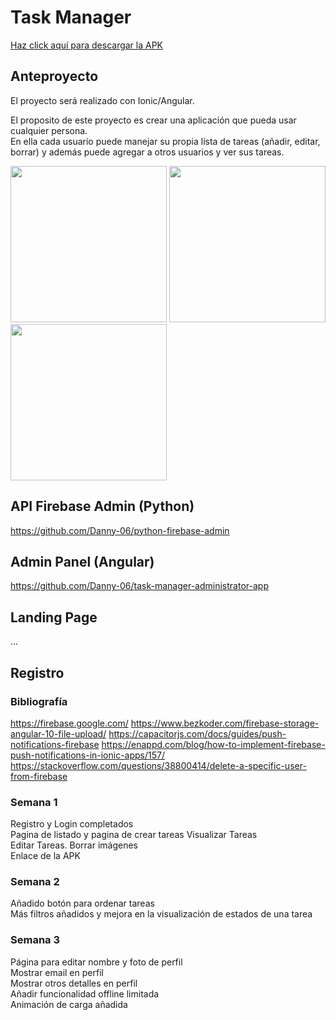 # Task Manager

<a href="https://github.com/Danny-06/proyecto-integrado/raw/master/TaskManager.apk">
  Haz click aquí para descargar la APK
</a>


## Anteproyecto

El proyecto será realizado con Ionic/Angular.

El proposito de este proyecto es crear una aplicación
que pueda usar cualquier persona.<br>
En ella cada usuario
puede manejar su propia lista de tareas (añadir, editar, borrar) y además
puede agregar a otros usuarios y ver sus tareas.

<div>
  <img width="250" src="https://user-images.githubusercontent.com/72435753/161446246-d30aecaa-8374-44ff-8ea6-85f1e285608c.png">
  <img width="250" src="https://user-images.githubusercontent.com/72435753/161446177-64234e1c-d125-40c8-885c-e875912ab1c0.png">
  <img width="250" src="https://user-images.githubusercontent.com/72435753/161447674-e6789a0a-2c0b-4689-ae8a-924d4639d8dc.png">
</div>


## API Firebase Admin (Python)
https://github.com/Danny-06/python-firebase-admin

## Admin Panel (Angular)
https://github.com/Danny-06/task-manager-administrator-app

## Landing Page
...


## Registro

### Bibliografía
https://firebase.google.com/
https://www.bezkoder.com/firebase-storage-angular-10-file-upload/
https://capacitorjs.com/docs/guides/push-notifications-firebase
https://enappd.com/blog/how-to-implement-firebase-push-notifications-in-ionic-apps/157/
https://stackoverflow.com/questions/38800414/delete-a-specific-user-from-firebase

### Semana 1
Registro y Login completados<br>
Pagina de listado y pagina de crear tareas
Visualizar Tareas<br>
Editar Tareas. Borrar imágenes<br>
Enlace de la APK

### Semana 2
Añadido botón para ordenar tareas<br>
Más filtros añadidos y mejora en la visualización de estados de una tarea<br>

### Semana 3
Página para editar nombre y foto de perfil<br>
Mostrar email en perfil<br>
Mostrar otros detalles en perfil<br>
Añadir funcionalidad offline limitada<br>
Animación de carga añadida<br>
